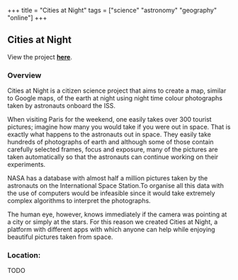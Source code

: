 +++
title = "Cities at Night"
tags = ["science" "astronomy" "geography" "online"]
+++

## Cities at Night

View the project [**here**](https://citiesatnight.org/).

### Overview

Cities at Night is a citizen science project that aims to create a map, similar to Google maps, of the earth at night using night time colour photographs taken by astronauts onboard the ISS.

When visiting Paris for the weekend, one easily takes over 300 tourist pictures; imagine how many you would take if you were out in space. That is exactly what happens to the astronauts out in space. They easily take hundreds of photographs of earth and although some of those contain carefully selected frames, focus and exposure, many of the pictures are taken automatically so that the astronauts can continue working on their experiments.

NASA has a database with almost half a million pictures taken by the astronauts on the International Space Station.To organise all this data with the use of computers would be infeasible since it would take extremely complex algorithms to interpret the photographs.

The human eye, however, knows immediately if the camera was pointing at a city or simply at the stars. For this reason we created Cities at Night, a platform with different apps with which anyone can help while enjoying beautiful pictures taken from space.

### Location:
TODO
